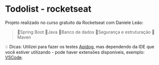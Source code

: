 # Todolist - rocketseat

Projeto realizado no curso gratuito da Rocketseat com Daniele Leão:
>📌Spring Boot
📌Java
📌Banco de dados
📌Segurança e estruturação
📌Maven

💡 Dicas:
Utilizei para fazer os testes [Apidog](https://apidog.com/), mas dependendo da IDE que você estiver utilizando - pode haver extensões disponíveis, exemplo: [VSCode](https://code.visualstudio.com/).


